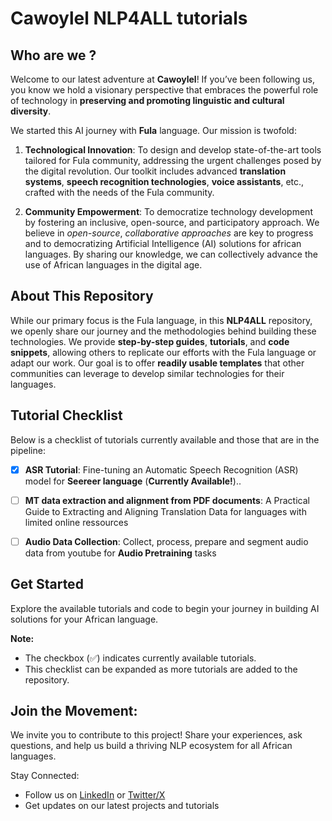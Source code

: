 # Cawoylel NLP4ALL tutorials

## Who are we ?
Welcome to our latest adventure at **Cawoylel**! If you’ve been following us, you know we hold a visionary perspective that embraces the powerful role of technology in **preserving and promoting linguistic and cultural diversity**. 

We started this AI journey with **Fula** language. Our mission is twofold:

1. **Technological Innovation**: To design and develop state-of-the-art tools tailored for Fula community, addressing the urgent challenges posed by the digital revolution. Our toolkit includes advanced **translation systems**, **speech recognition technologies**, **voice assistants**, etc., crafted with the needs of the Fula community.

2. **Community Empowerment**: To democratize technology development by fostering an inclusive, open-source, and participatory approach. We believe in *open-source*, *collaborative approaches* are key to progress and to democratizing Artificial Intelligence (AI) solutions for african languages. By sharing our knowledge, we can collectively advance the use of African languages in the digital age.


## About This Repository

While our primary focus is the Fula language, in this **NLP4ALL** repository, we openly share our journey and the methodologies behind building these technologies. We provide **step-by-step guides**, **tutorials**, and **code snippets**, allowing others to replicate our efforts with the Fula language or adapt our work. Our goal is to offer **readily usable templates** that other communities can leverage to develop similar technologies for their languages. 

## Tutorial Checklist

Below is a checklist of tutorials currently available and those that are in the pipeline:

- [x] **ASR Tutorial**: Fine-tuning an Automatic Speech Recognition (ASR) model for **Seereer language** (**Currently Available!**)..
- [ ] **MT data extraction and alignment from PDF documents**: A Practical Guide to Extracting and Aligning Translation Data for languages with limited online ressources
- [ ] **Audio Data Collection**: Collect, process, prepare and segment audio data from youtube for **Audio Pretraining** tasks

  
## Get Started

Explore the available tutorials and code to begin your journey in building AI solutions for your African language.

**Note:**

* The checkbox (✅) indicates currently available tutorials. 
* This checklist can be expanded as more tutorials are added to the repository.
  
## Join the Movement:

We invite you to contribute to this project! Share your experiences, ask questions, and help us build a thriving NLP ecosystem for all African languages.

Stay Connected:

- Follow us on [LinkedIn](https://www.linkedin.com/company/cawoylel/?viewAsMember=true) or [Twitter/X](https://twitter.com/cawoylel)
- Get updates on our latest projects and tutorials
